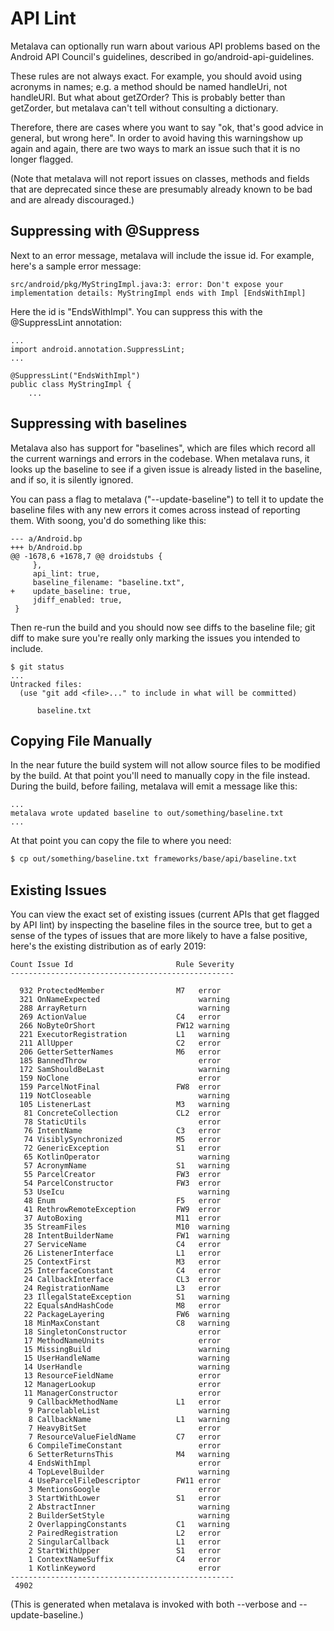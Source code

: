 # API Lint

Metalava can optionally run warn about various API problems based on the Android
API Council's guidelines, described in go/android-api-guidelines.

These rules are not always exact. For example, you should avoid using acronyms
in names; e.g. a method should be named handleUri, not handleURI. But what about
getZOrder?  This is probably better than getZorder, but metalava can't tell
without consulting a dictionary.

Therefore, there are cases where you want to say "ok, that's good advice in
general, but wrong here". In order to avoid having this warningshow up again
and again, there are two ways to mark an issue such that it is no longer
flagged.

(Note that metalava will not report issues on classes, methods and fields that
are deprecated since these are presumably already known to be bad and are already
discouraged.)

## Suppressing with @Suppress

Next to an error message, metalava will include the issue id. For example,
here's a sample error message:

    src/android/pkg/MyStringImpl.java:3: error: Don't expose your implementation details: MyStringImpl ends with Impl [EndsWithImpl]

Here the id is "EndsWithImpl". You can suppress this with the @SuppressLint
annotation:

    ...
    import android.annotation.SuppressLint;
    ...

    @SuppressLint("EndsWithImpl")
    public class MyStringImpl {
        ...

## Suppressing with baselines

Metalava also has support for "baselines", which are files which record all the
current warnings and errors in the codebase. When metalava runs, it looks up the
baseline to see if a given issue is already listed in the baseline, and if so,
it is silently ignored.

You can pass a flag to metalava ("--update-baseline") to tell it to update the
baseline files with any new errors it comes across instead of reporting
them. With soong, you'd do something like this:

    --- a/Android.bp
    +++ b/Android.bp
    @@ -1678,6 +1678,7 @@ droidstubs {
         },
         api_lint: true,
         baseline_filename: "baseline.txt",
    +    update_baseline: true,
         jdiff_enabled: true,
     }

Then re-run the build and you should now see diffs to the baseline file; git
diff to make sure you're really only marking the issues you intended to include.

    $ git status
    ...
    Untracked files:
      (use "git add <file>..." to include in what will be committed)

          baseline.txt

## Copying File Manually

In the near future the build system will not allow source files to be modified
by the build. At that point you'll need to manually copy in the file instead.
During the build, before failing, metalava will emit a message like this:

    ...
    metalava wrote updated baseline to out/something/baseline.txt
    ...

At that point you can copy the file to where you need:

```sh
$ cp out/something/baseline.txt frameworks/base/api/baseline.txt
```

## Existing Issues

You can view the exact set of existing issues (current APIs that get flagged by
API lint) by inspecting the baseline files in the source tree, but to get a
sense of the types of issues that are more likely to have a false positive,
here's the existing distribution as of early 2019:

    Count Issue Id                       Rule Severity
    --------------------------------------------------

      932 ProtectedMember                M7   error
      321 OnNameExpected                      warning
      288 ArrayReturn                         warning
      269 ActionValue                    C4   error
      266 NoByteOrShort                  FW12 warning
      221 ExecutorRegistration           L1   warning
      211 AllUpper                       C2   error
      206 GetterSetterNames              M6   error
      185 BannedThrow                         error
      172 SamShouldBeLast                     warning
      159 NoClone                             error
      159 ParcelNotFinal                 FW8  error
      119 NotCloseable                        warning
      105 ListenerLast                   M3   warning
       81 ConcreteCollection             CL2  error
       78 StaticUtils                         error
       76 IntentName                     C3   error
       74 VisiblySynchronized            M5   error
       72 GenericException               S1   error
       65 KotlinOperator                      warning
       57 AcronymName                    S1   warning
       55 ParcelCreator                  FW3  error
       54 ParcelConstructor              FW3  error
       53 UseIcu                              warning
       48 Enum                           F5   error
       41 RethrowRemoteException         FW9  error
       37 AutoBoxing                     M11  error
       35 StreamFiles                    M10  warning
       28 IntentBuilderName              FW1  warning
       27 ServiceName                    C4   error
       26 ListenerInterface              L1   error
       25 ContextFirst                   M3   error
       25 InterfaceConstant              C4   error
       24 CallbackInterface              CL3  error
       24 RegistrationName               L3   error
       23 IllegalStateException          S1   warning
       22 EqualsAndHashCode              M8   error
       22 PackageLayering                FW6  warning
       18 MinMaxConstant                 C8   warning
       18 SingletonConstructor                error
       17 MethodNameUnits                     error
       15 MissingBuild                        warning
       15 UserHandleName                      warning
       14 UserHandle                          warning
       13 ResourceFieldName                   error
       12 ManagerLookup                       error
       11 ManagerConstructor                  error
        9 CallbackMethodName             L1   error
        9 ParcelableList                      warning
        8 CallbackName                   L1   warning
        7 HeavyBitSet                         error
        7 ResourceValueFieldName         C7   error
        6 CompileTimeConstant                 error
        6 SetterReturnsThis              M4   warning
        4 EndsWithImpl                        error
        4 TopLevelBuilder                     warning
        4 UseParcelFileDescriptor        FW11 error
        3 MentionsGoogle                      error
        3 StartWithLower                 S1   error
        2 AbstractInner                       warning
        2 BuilderSetStyle                     warning
        2 OverlappingConstants           C1   warning
        2 PairedRegistration             L2   error
        2 SingularCallback               L1   error
        2 StartWithUpper                 S1   error
        1 ContextNameSuffix              C4   error
        1 KotlinKeyword                       error
    --------------------------------------------------
     4902

(This is generated when metalava is invoked with both --verbose and --update-baseline.)
